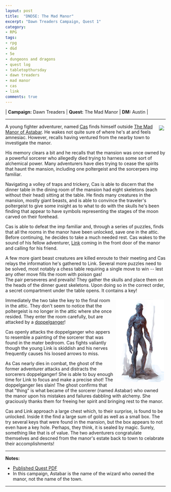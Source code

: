 ```yaml
---
layout: post
title:  "DND5E: The Mad Manor"
excerpt: "Dawn Treaders Campaign, Quest 1"
category:
- RPG
tags:
- rpg
- d&d
- 5e
- dungeons and dragons
- quest log
- tabletopthursday
- dawn treaders
- mad manor
- cas
- link
comments: true
---
```


| **Campaign:**  Dawn Treaders | **Quest:**  The Mad Manor | **DM:**  Austin |

---

<a href="https://app.roll20.net/lfg/listing/61409/the-mad-manor-of-astabar-1-shot"><img src="https://s3.amazonaws.com/files.d20.io/images/25060040/jGQal1OYc8xVPtKePelbaQ/med.jpg?1478616474797" style="max-width: 30%; height: auto; float: right; margin: 5px"></a>

A young fighter adventurer, named [Cas](https://drive.google.com/file/d/0B3L-FHD8lwfVdTBzblJXTU1RSnc/view?usp=sharing) finds himself outside [The Mad Manor of Astabar](http://watermark.rpgnow.com/pdf_previews/138937-sample.pdf).  He wakes not quite
sure of where he's at and feels amnesiac.  However, recalls having ventured from the nearby town to investigate the manor.

His memory clears a bit and he recalls that the mansion was once owned by a powerful sorcerer who allegedly died trying to harness 
some sort of alchemical power.  Many adventurers have dies trying to cease the spirits that haunt the mansion, including one poltergeist and the sorcerpers imp familiar.

Navigating a volley of traps and trickery, Cas is able to discern that the dinner table in the dining room of the mansion had eight 
skeletons (each without their head) sitting at the table.  He finds many creatures in the mansion, mostly giant beasts, and is 
able to convince the traveler's poltergeist to give some insight as to what to do with the skulls he's been finding that appear to 
have symbols representing the stages of the moon carved on their forehead.

Cas is able to defeat the imp familiar and, through a series of puzzles, finds that all the rooms in the manor have been unlocked, 
save one in the attic.  Before continuing, he decides to take a much needed rest.  Cas wakes to the sound of his fellow adventurer, 
[Link](https://drive.google.com/file/d/0BwQNloQbtainM0g2OTZTMU9EOUk/view?usp=sharing) coming in the front door of the manor and calling for his friend.

A few more giant beast creatures are killed enroute to their meeting and Cas relays the information he's gathered to Link.  Several more 
puzzles need to be solved, most notably a chess table requiring a single move to win -- lest any other move fills the room with poison gas!  
The pair perseveres and prevails!  They gather the skulls and place them on the heads of the dinner guest skeletons.  Upon doing so in the correct 
order, a secret compartment under the table opens.  It contains a key!

<a href="http://vignette4.wikia.nocookie.net/forgottenrealms/images/f/fc/Doppelganger-5e.jpg/revision/latest?cb=20170309004652"><img src="/images/dnd/doppelganger.jpg" style="max-width: 30%; height: auto; float: right; margin: 5px"></a>

Immediately the two take the key to the final room in the attic.  They don't seem to notice that the poltergeist is no longer in the attic where 
she once resided.  They enter the room carefully, but are attacked by a [doppelganger](https://roll20.net/compendium/dnd5e/Doppelganger#content)!  

Cas openly attacks the doppelganger who appers to resemble a painting of the sorcerer that was found in the mater bedroom.  Cas fights valiantly 
though the young Link is skiddish and his nerves frequently causes his loosed arrows to miss.

As Cas nearly dies in combat, the ghost of the former adventurer attacks and distracts the sorcerers doppelganger!  She is able to buy enough time for 
Link to focus and make a precise shot!  The doppelganger lies slain!  The ghost confirms that that "thing" is what became of the sorcerer (named Astabar) 
who owned the manor upon his mistakes and failures dabbling with alchemy.  She graciously thanks them for freeing her spirit and bringing rest to the manor.

Cas and Link approach a large chest which, to their surprise, is found to be unlocked.  Inside it the find a large sum of gold as well as a small box. 
The try several keys that were found in the mansion, but the box appears to not even have a key hole.  Perhaps, they think, it is sealed by magic.  Surely, 
something like that is of value.  The two adventurers congratulate themselves and descned from the manor's estate back to town to celabrate their accomplishments!

---

**Notes:**

- [Published Quest PDF](http://watermark.rpgnow.com/pdf_previews/138937-sample.pdf)
- In this campaign, Astabar is the name of the wizard who owned the manor, not the name of the town.

---
